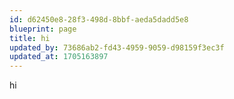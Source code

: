 ```yaml
---
id: d62450e8-28f3-498d-8bbf-aeda5dadd5e8
blueprint: page
title: hi
updated_by: 73686ab2-fd43-4959-9059-d98159f3ec3f
updated_at: 1705163897
---
```

hi